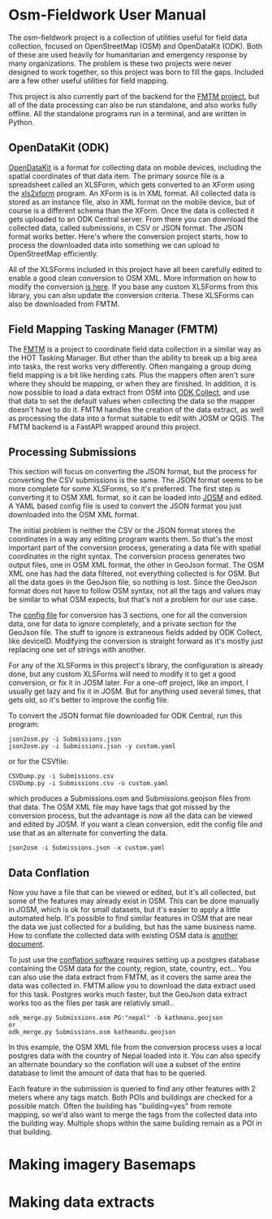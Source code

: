 ﻿# Osm-Fieldwork User Manual

The osm-fieldwork project is a collection of utilities useful for
field data collection, focused on OpenStreetMap (OSM) and OpenDataKit
(ODK). Both of these are used heavily for humanitarian and emergency
response by many organizations. The problem is these two projects were
never designed to work together, so this project was born to fill the
gaps. Included are a few other useful utilities for field
mapping.

This project is also currently part of the backend for the
[FMTM project](https://github.com/hotosm/fmtm/wiki), but all of the
data processing can also be run standalone, and also works fully
offline. All the standalone programs run in a terminal, and are
written in Python.

## OpenDataKit (ODK)

[OpenDataKit](https://opendatakit.org/software/) is a format for
collecting data on mobile devices, including the spatial coordinates
of that data item. The primary source file is a spreadsheet called an
XLSForm, which gets converted to an XForm using the
[xls2xform](https://pypi.org/project/pyxform/) program. An XForm is is
in XML format. All collected data is stored as an instance file, also
in XML format on the mobile device, but of course is a different
schema than the XForm. Once the data is collected it gets uploaded to
an ODK Central server. From there you can download the collected data,
called submissions, in CSV or JSON format. The JSON format works
better. Here's where the conversion project starts, how to process the
downloaded data into something we can upload to OpenStreetMap
efficiently.

All of the XLSForms included in this project have all been carefully
edited to enable a good clean conversion to OSM XML. More information
on how to modify the conversion [is here](convert). If you base any
custom XLSForms from this library, you can also update the conversion
criteria. These XLSForms can also be downloaded from FMTM.

## Field Mapping Tasking Manager (FMTM)

The [FMTM](https://github.com/hotosm/fmtm/wiki) is a project to
coordinate field data collection in a similar way as the HOT Tasking
Manager. But other than the ability to break up a big area into tasks,
the rest works very differently. Often mangaing a group doing field
mapping is a bit like herding cats. Plus the mappers often aren't sure
where they should be mapping, or when they are finished. In addition,
it is now possible to load a data extract from OSM into [ODK
Collect](https://docs.getodk.org/collect-intro), and use that data to
set the default values when collecting the data so the mapper doesn't
have to do it. FMTM handles the creation of the data extract, as well
as processing the data into a format suitable to edit with JOSM or
QGIS. The FMTM backend is a FastAPI wrapped around this project.

## Processing Submissions

This section will focus on converting the JSON format, but the process
for converting the CSV submissions is the same. The JSON format seems to
be more complete for some XLSForms, so it's preferred. The first step
is converting it to OSM XML format, so it can be loaded into
[JOSM](https://josm.openstreetmap.de/) and edited. A YAML based config
file is used to convert the JSON format you just downloaded into the
OSM XML format.

The initial problem is neither the CSV or the JSON format stores the
coordinates in a way any editing program wants them. So that's the
most important part of the conversion process, generating a data file
with spatial coordinates in the right syntax. The conversion process
generates two output files, one in OSM XML format, the other in
GeoJson format. The OSM XML one has had the data filtered, not
everything collected is for OSM. But all the data goes in the GeoJson
file, so nothing is lost. Since the GeoJson format does not have to
follow OSM syntax, not all the tags and values may be similar to what
OSM expects, but that's not a problem for our use case.

The [config file](convert) for conversion has 3 sections, one for all the
conversion data, one for data to ignore completely, and a private
section for the GeoJson file. The stuff to ignore is extraneous fields
added by ODK Collect, like deviceID. Modifying the conversion is
straight forward as it's mostly just replacing one set of strings with
another.

For any of the XLSForms in this project's library, the configuration
is already done, but any custom XLSForms will need to modify it to get
a good conversion, or fix it in JOSM later. For a one-off project,
like an import, I usually get lazy and fix it in JOSM. But for
anything used several times, that gets old, so it's better to improve
the config file. 

To convert the JSON format file downloaded for ODK Central, run this
program:

 	json2osm.py -i Submissions.json
 	json2osm.py -i Submissions.json -y custom.yaml

or for the CSVfile:

	CSVDump.py -i Submissions.csv
	CSVDump.py -i Submissions.csv -u custom.yaml

which produces a Submissions.osm and Submissions.geojson files from
that data. The OSM XML file may have tags that got missed by the
conversion process, but the advantage is now all the data can be
viewed and edited by JOSM. If you want a clean conversion, edit the
config file and use that as an alternate for converting the data.

	json2osm -i Submissions.json -x custom.yaml

## Data Conflation

Now you have a file that can be viewed or edited, but it's all
collected, but some of the features may already exist in OSM. This can
be done manually in JOSM, which is ok for small datasets, but it's
easier to apply a little automated help. It's possible to find similar
features in OSM that are near the data we just collected for a
building, but has the same business name. How to conflate the
collected data with existing OSM data is [another
document](conflation).

To just use the [conflation software](odk_merge) requires setting
up a postgres database containing the OSM data for the county, region,
state, country, ect... You can also use the data extract from FMTM, as it
covers the same area the data was collected in. FMTM allow you to
download the data extract used for this task. Postgres works
much faster, but the GeoJson data extract works too as the files per
task are relativly small..
	
	odk_merge.py Submissions.osm PG:"nepal" -b kathmanu.geojson
	or
	odk_merge.py Submissions.osm kathmandu.geojson

In this example, the OSM XML file from the conversion process uses a local
postgres data with the country of Nepal loaded into it. You can also
specify an alternate boundary so the conflation will use a subset of
the entire database to limit the amount of data that has to be
queried. 

Each feature in the submission is queried to find any other features
with 2 meters where any tags match. Both POIs and buildings are
checked for a possible match. Often the building has "building=yes"
from remote mapping, so we'd also want to merge the tags from the
collected data into the building way. Multiple shops within the same
building remain as a POI in that building.

# Making imagery Basemaps

# Making data extracts

